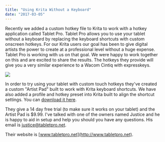 ```yaml
---
title: "Using Krita Without a Keyboard"
date: "2017-03-05"
---
```


Recently we added a custom hotkey file to Krita to work with a hotkey application called Tablet Pro. Tablet Pro allows you to use your tablet without a keyboard by replacing the keyboard shortcuts with custom onscreen hotkeys. For our Krita users our goal has been to give digital artists the power to create at a professional level without a huge expense. Tablet Pro is working with us on that goal. We were happy to work together on this and are excited to share the results. The hotkeys they provide will give you a very similar experience to a Wacom Cintiq with expresskeys.

[![](/images/posts/2017/tabletpro-300x169.png)](/images/posts/2017/tabletpro.png)

In order to try using your tablet with custom touch hotkeys they've created a custom "Artist Pad" built to work with Krita keyboard shortcuts. We have also added a profile and hotkey preset into Krita built to align the shortcut settings. You can [download it here](https://drive.google.com/open?id=0Bz0s_tG9uKY3SGJ1V0NoTHZKRWs).

They give a 14 day free trial (to make sure it works on your tablet) and the Artist Pad is $9.99. I've talked with one of the owners named Justice and he is happy to aid in setup and help you should you have any questions. His email is justice@tabletpro.net.

Their website is [www.tabletpro.net](http://www.tabletpro.net).
